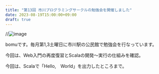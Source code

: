```yaml
---
title: "第13回 市川プログラミングサークルの勉強会を開催しました"
date: 2023-08-19T15:00:00+09:00
draft: true
---
```

//![image](https://github.com/ichikawapc/website/assets/138142993/b9ae71e6-8ab9-437f-9ad4-e75a4542f859)

bomuです。毎月第1,3土曜日に市川駅の公民館で勉強会を行なっています。

今回は、Web入門の再度復習とScalaの開発〜実行の仕組みを確認。



今回は、Scalaで「Hello,　World」を出力したところまで。
